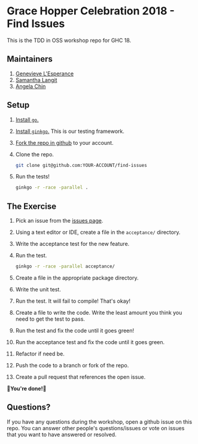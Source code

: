 # Grace Hopper Celebration 2018 - Find Issues

This is the TDD in OSS workshop repo for GHC 18.

## Maintainers

1. [Genevieve L'Esperance](github.com/genevieve)
1. [Samantha Langit](github.com/samanthalangit)
1. [Angela Chin](github.com/chinangela)

## Setup

1. [Install `go`.](https://golang.org/doc/install#install)

1. [Install `ginkgo`.](https://onsi.github.io/ginkgo/#getting-ginkgo) This is our testing framework.

1. [Fork the repo in github](https://help.github.com/articles/fork-a-repo/#fork-an-example-repository) to your account.

1. Clone the repo.

    ```bash
    git clone git@github.com:YOUR-ACCOUNT/find-issues
    ```

1. Run the tests!

    ```bash
    ginkgo -r -race -parallel .
    ```

## The Exercise

1. Pick an issue from the [issues page](https://github.com/ghc-tdd/find-issues/issues).

1. Using a text editor or IDE, create a file in the `acceptance/` directory.

1. Write the acceptance test for the new feature.

1. Run the test.

    ```bash
    ginkgo -r -race -parallel acceptance/
    ```

1. Create a file in the appropriate package directory.

1. Write the unit test.

1. Run the test. It will fail to compile! That's okay!

1. Create a file to write the code. Write the least amount you think
you need to get the test to pass.

1. Run the test and fix the code until it goes green!

1. Run the acceptance test and fix the code until it goes green.

1. Refactor if need be.

1. Push the code to a branch or fork of the repo.

1. Create a pull request that references the open issue.


:raised_hands:**You're done!**:raised_hands:

## Questions?

If you have any questions during the workshop, open
a github issue on this repo. You can answer other
people's questions/issues or vote on issues that you want
to have answered or resolved.

